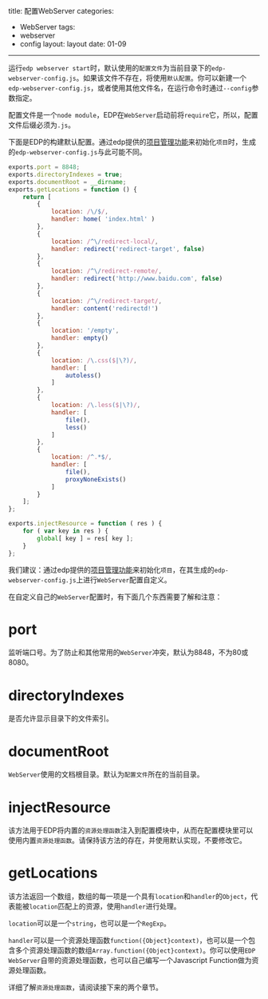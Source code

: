 title: 配置WebServer
categories:
- WebServer
tags:
-  webserver
-  config
layout:
    layout
date:
    01-09
---

运行`edp webserver start`时，默认使用的`配置文件`为当前目录下的`edp-webserver-config.js`。如果该文件不存在，将使用`默认配置`。你可以新建一个`edp-webserver-config.js`，或者使用其他文件名，在运行命令时通过`--config`参数指定。

配置文件是一个`node module`，EDP在`WebServer`启动前将`require`它，所以，配置文件后缀必须为`.js`。

下面是EDP的构建默认配置。通过edp提供的[项目管理功能](/Doc/Project-management/1-initProj/)来初始化`项目`时，生成的`edp-webserver-config.js`与此可能不同。

```javascript
exports.port = 8848;
exports.directoryIndexes = true;
exports.documentRoot = __dirname;
exports.getLocations = function () {
    return [
        {
            location: /\/$/,
            handler: home( 'index.html' )
        },
        {
            location: /^\/redirect-local/,
            handler: redirect('redirect-target', false)
        },
        {
            location: /^\/redirect-remote/,
            handler: redirect('http://www.baidu.com', false)
        },
        {
            location: /^\/redirect-target/,
            handler: content('redirectd!')
        },
        {
            location: '/empty',
            handler: empty()
        },
        {
            location: /\.css($|\?)/,
            handler: [
                autoless()
            ]
        },
        {
            location: /\.less($|\?)/,
            handler: [
                file(),
                less()
            ]
        },
        {
            location: /^.*$/,
            handler: [
                file(),
                proxyNoneExists()
            ]
        }
    ];
};

exports.injectResource = function ( res ) {
    for ( var key in res ) {
        global[ key ] = res[ key ];
    }
};
```

我们建议：通过edp提供的[项目管理功能](/Doc/Project-management/1-initProj/)来初始化`项目`，在其生成的`edp-webserver-config.js`上进行`WebServer`配置自定义。

在自定义自己的`WebServer`配置时，有下面几个东西需要了解和注意：

# port

监听端口号。为了防止和其他常用的`WebServer`冲突，默认为8848，不为80或8080。
# directoryIndexes

是否允许显示目录下的文件索引。

# documentRoot

`WebServer`使用的文档根目录。默认为`配置文件`所在的当前目录。

# injectResource

该方法用于EDP将内置的`资源处理函数`注入到配置模块中，从而在配置模块里可以使用内置`资源处理函数`。请保持该方法的存在，并使用默认实现，不要修改它。

# getLocations

该方法返回一个数组，数组的每一项是一个具有`location`和`handler`的`Object`，代表能被`location`匹配上的资源，使用`handler`进行处理。

`location`可以是一个`string`，也可以是一个`RegExp`。

`handler`可以是一个资源处理函数`function({Object}context)`，也可以是一个包含多个资源处理函数的数组`Array.function({Object}context)`。你可以使用`EDP WebServer`自带的资源处理函数，也可以自己编写一个Javascript Function做为资源处理函数。

详细了解`资源处理函数`，请阅读接下来的两个章节。